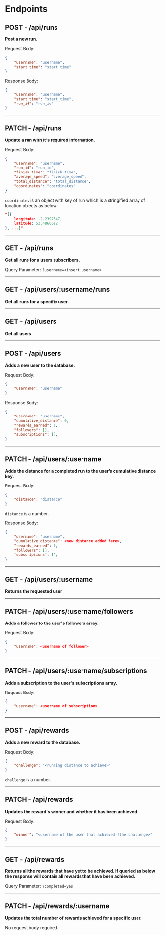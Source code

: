 # Endpoints

## POST - /api/runs

**Post a new run.**

Request Body: 
```json
{
    "username": "username",
    "start_time": "start_time"
}
```
Response Body: 
```json
{
    "username": "username",
    "start_time": "start_time",
    "run_id": "run_id"
}
```
_________________________________________________________________
## PATCH - /api/runs 

**Update a run with it's required information.**

Request Body: 
```json
{
    "username": "username",
    "run_id": "run_id",
    "finish_time": "finish_time",
    "average_speed": "average_speed",
    "total_distance": "total_distance",
    "coordinates": "coordinates"
}
```
`coordinates` is an object with key of run which is a stringified array of location objects as below:
```json
"[{
    longitude: -2.2397547,
    latitude: 53.4860582
}, ...]"
```
_________________________________________________________________
## GET - /api/runs

**Get all runs for a users subscribers.**

Query Parameter: `?username=<insert username>`
_________________________________________________________________
## GET - /api/users/:username/runs 

**Get all runs for a specific user.**
_________________________________________________________________
## GET - /api/users 

**Get all users**
_________________________________________________________________
## POST - /api/users

**Adds a new user to the database.**

Request Body: 
```json
{
    "username": "username"
}
```
Response Body:
```json
{
    "username": "username",
    "cumulative_distance": 0,
    "rewards_earned": 0,
    "followers": [],
    "subscriptions": [],
}
```
_________________________________________________________________
## PATCH - /api/users/:username

**Adds the distance for a completed run to the user's cumulative distance key.**

Request Body: 
```json
{
    "distance": "distance"
}
```
`distance` is a number.

Response Body:
```json
{
    "username": "username",
    "cumulative_distance": <new distance added here>,
    "rewards_earned": 0,
    "followers": [],
    "subscriptions": [],
}
```

_________________________________________________________________
## GET - /api/users/:username

**Returns the requested user**
_________________________________________________________________
## PATCH - /api/users/:username/followers

**Adds a follower to the user's followers array.**

Request Body: 
```json
{
    "username": <username of follower>
}
```
_________________________________________________________________
## PATCH - /api/users/:username/subscriptions

**Adds a subscription to the user's subscriptions array.**

Request Body: 
```json
{
    "username": <username of subscription>
}
```

_________________________________________________________________
## POST - /api/rewards

**Adds a new reward to the database.**

Request Body: 
```json
{
    "challenge": "<running distance to achieve>"
}
```
`challenge` is a number.

_________________________________________________________________
## PATCH - /api/rewards

**Updates the reward's winner and whether it has been achieved.**

Request Body: 
```json
{
    "winner": "<username of the user that achieved fthe challenge>"
}
```
_________________________________________________________________
## GET - /api/rewards

**Returns all the rewards that have yet to be achieved. If queried as below the response will contain all rewards that have been achieved.**

Query Parameter: `?completed=yes`
_________________________________________________________________
## PATCH - /api/rewards/:username

**Updates the total number of rewards achieved for a specific user.**

No request body required.
